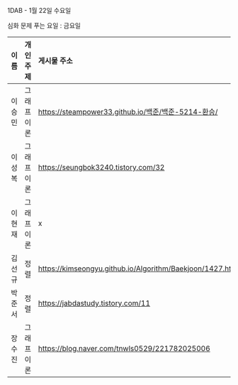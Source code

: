 1DAB - 1월 22일 수요일

심화 문제 푸는 요일 : 금요일

| 이름 | 개인 주제 | 게시물 주소 |
| :------: | :----------: | :---------------------------------------------------------- |
| 이승민 | 그래프 이론 | https://steampower33.github.io/백준/백준-5214-환승/ |
| 이성복 | 그래프 이론 | https://seungbok3240.tistory.com/32 |
| 이현재 | 그래프 이론 | x |
| 김선규 | 정렬 | https://kimseongyu.github.io/Algorithm/Baekjoon/1427.html |
| 박준서 | 정렬 | https://jabdastudy.tistory.com/11 |
| 장수진 | 그래프 이론 | https://blog.naver.com/tnwls0529/221782025006 |